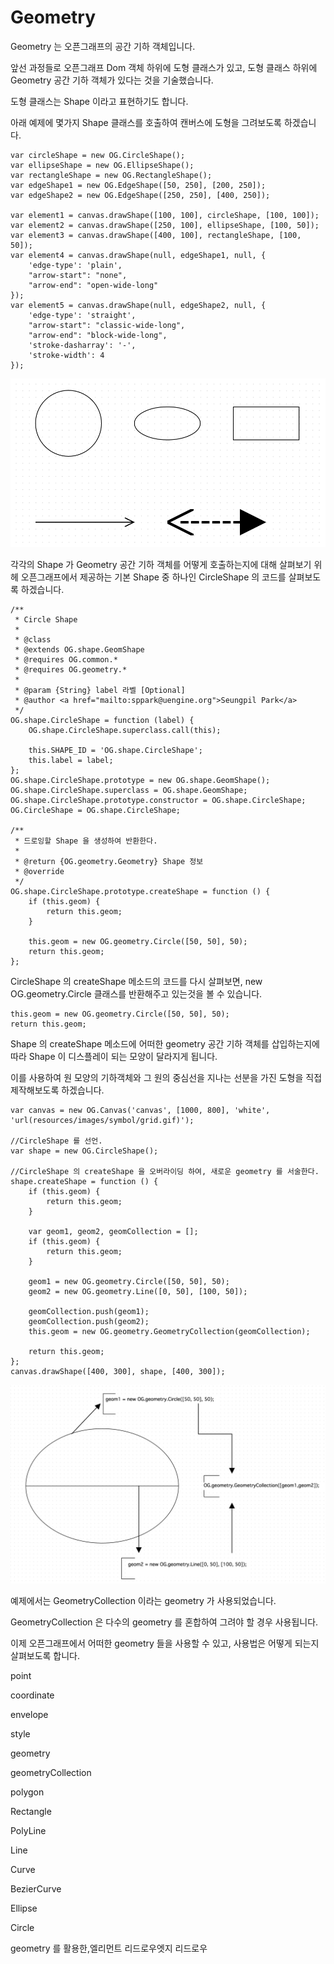 Geometry
========

Geometry 는 오픈그래프의 공간 기하 객체입니다.

앞선 과정들로 오픈그래프 Dom 객체 하위에 도형 클래스가 있고, 도형 클래스 하위에 Geometry 공간 기하 객체가 있다는 것을 기술했습니다.

도형 클래스는 Shape 이라고 표현하기도 합니다.

아래 예제에 몇가지 Shape 클래스를 호출하여 캔버스에 도형을 그려보도록 하겠습니다.

```
var circleShape = new OG.CircleShape();
var ellipseShape = new OG.EllipseShape();
var rectangleShape = new OG.RectangleShape();
var edgeShape1 = new OG.EdgeShape([50, 250], [200, 250]);
var edgeShape2 = new OG.EdgeShape([250, 250], [400, 250]);

var element1 = canvas.drawShape([100, 100], circleShape, [100, 100]);
var element2 = canvas.drawShape([250, 100], ellipseShape, [100, 50]);
var element3 = canvas.drawShape([400, 100], rectangleShape, [100, 50]);
var element4 = canvas.drawShape(null, edgeShape1, null, {
    'edge-type': 'plain',
    "arrow-start": "none",
    "arrow-end": "open-wide-long"
});
var element5 = canvas.drawShape(null, edgeShape2, null, {
    'edge-type': 'straight',
    "arrow-start": "classic-wide-long",
    "arrow-end": "block-wide-long",
    'stroke-dasharray': '-',
    'stroke-width': 4
});
```

![](images/geometry/geometry-1.png)


각각의 Shape 가 Geometry 공간 기하 객체를 어떻게 호출하는지에 대해 살펴보기 위헤 오픈그래프에서 제공하는 기본 Shape 중 하나인  CircleShape 의 코드를 살펴보도록 하겠습니다.


```
/**
 * Circle Shape
 *
 * @class
 * @extends OG.shape.GeomShape
 * @requires OG.common.*
 * @requires OG.geometry.*
 *
 * @param {String} label 라벨 [Optional]
 * @author <a href="mailto:sppark@uengine.org">Seungpil Park</a>
 */
OG.shape.CircleShape = function (label) {
	OG.shape.CircleShape.superclass.call(this);

	this.SHAPE_ID = 'OG.shape.CircleShape';
	this.label = label;
};
OG.shape.CircleShape.prototype = new OG.shape.GeomShape();
OG.shape.CircleShape.superclass = OG.shape.GeomShape;
OG.shape.CircleShape.prototype.constructor = OG.shape.CircleShape;
OG.CircleShape = OG.shape.CircleShape;

/**
 * 드로잉할 Shape 을 생성하여 반환한다.
 *
 * @return {OG.geometry.Geometry} Shape 정보
 * @override
 */
OG.shape.CircleShape.prototype.createShape = function () {
	if (this.geom) {
		return this.geom;
	}

	this.geom = new OG.geometry.Circle([50, 50], 50);
	return this.geom;
};
```

CircleShape 의 createShape 메소드의 코드를 다시 살펴보면, new OG.geometry.Circle 클래스를 반환해주고 있는것을 볼 수 있습니다.
 
```
this.geom = new OG.geometry.Circle([50, 50], 50);
return this.geom;
```

Shape 의 createShape 메소드에 어떠한 geometry 공간 기하 객체를 삽입하는지에 따라 Shape 이 디스플레이 되는 모양이 달라지게 됩니다.
 
이를 사용하여 원 모양의 기하객체와 그 원의 중심선을 지나는 선분을 가진 도형을 직접 제작해보도록 하겠습니다.

```
var canvas = new OG.Canvas('canvas', [1000, 800], 'white', 'url(resources/images/symbol/grid.gif)');

//CircleShape 를 선언.
var shape = new OG.CircleShape();

//CircleShape 의 createShape 을 오버라이딩 하여, 새로운 geometry 를 서술한다.
shape.createShape = function () {
    if (this.geom) {
        return this.geom;
    }

    var geom1, geom2, geomCollection = [];
    if (this.geom) {
        return this.geom;
    }

    geom1 = new OG.geometry.Circle([50, 50], 50);
    geom2 = new OG.geometry.Line([0, 50], [100, 50]);

    geomCollection.push(geom1);
    geomCollection.push(geom2);
    this.geom = new OG.geometry.GeometryCollection(geomCollection);

    return this.geom;
};
canvas.drawShape([400, 300], shape, [400, 300]);
```

![](images/geometry/geometry-2.png)

예제에서는 GeometryCollection 이라는 geometry 가 사용되었습니다.
 
GeometryCollection 은 다수의 geometry 를 혼합하여 그려야 할 경우 사용됩니다.

이제 오픈그래프에서 어떠한 geometry 들을 사용할 수 있고, 사용법은 어떻게 되는지 살펴보도록 합니다. 

point

coordinate

envelope

style

geometry

geometryCollection

polygon

Rectangle

PolyLine

Line

Curve

BezierCurve

Ellipse

Circle

geometry 를 활용한,엘리먼트 리드로우엣지 리드로우

